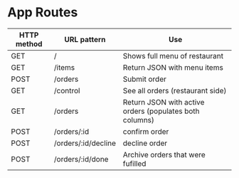 # App Routes

| HTTP method | URL pattern | Use |
|---|---|---|
| GET   | /                   | Shows full menu of restaurant |
| GET   | /items              | Return JSON with menu items |
| POST  | /orders             | Submit order |
| GET   | /control            | See all orders (restaurant side) |
| GET   | /orders             | Return JSON with active orders (populates both columns) | 
| POST  | /orders/:id         | confirm order |
| POST  | /orders/:id/decline | decline order|
| POST  | /orders/:id/done  | Archive orders that were fufilled |
